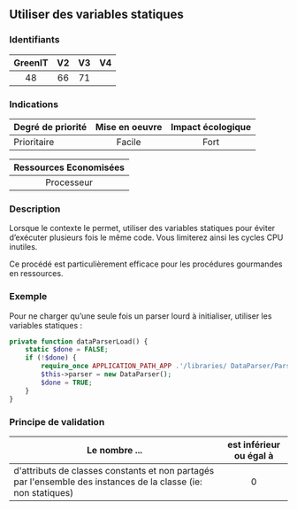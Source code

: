 ## Utiliser des variables statiques

### Identifiants

| GreenIT |  V2  |  V3  |  V4  |
|:-------:|:----:|:----:|:----:|
|   48   | 66  | 71  |      |

### Indications

| Degré de priorité |      Mise en oeuvre       |  Impact écologique    | 
|-------------------|:-------------------------:|:---------------------:|
|  Prioritaire      |  Facile                   |    Fort               | 


|Ressources Economisées                                      |
|:----------------------------------------------------------:|
|  Processeur  |

### Description

Lorsque le contexte le permet, utiliser des variables statiques pour éviter d’exécuter plusieurs fois le même code. Vous limiterez ainsi les cycles CPU inutiles.

Ce procédé est particulièrement efficace pour les procédures gourmandes en ressources.

### Exemple

Pour ne charger qu’une seule fois un parser lourd à initialiser, utiliser les variables statiques :
```php
private function dataParserLoad() { 
    static $done = FALSE;
    if (!$done) {
        require_once APPLICATION_PATH_APP .'/libraries/ DataParser/Parser.php';
        $this->parser = new DataParser();
        $done = TRUE;
    }
}
```


### Principe de validation

| Le nombre ...     | est inférieur ou égal à   |  
|-------------------|:-------------------------:|
| d'attributs de classes constants et non partagés par l'ensemble des instances de la classe (ie: non statiques)  | 0  |
